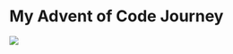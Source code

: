 <h1> My Advent of Code Journey </h1>

![](https://img.shields.io/badge/12%20stars-2024-black?logo=adventofcode&style=for-the-badge)
